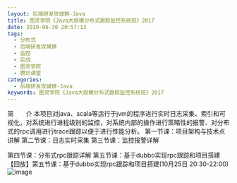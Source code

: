 ```yaml
---
layout: 后端研发攻城狮-Java
title: 图灵学院《Java大规模分布式跟踪监控系统班》2017
date: 2019-06-30 20:57:13
tags:
  - 分布式
  - 后端研发攻城狮
  - 监控
  - 实战
  - 图灵学院
  - 腾讯课堂
categories:
  - 后端研发攻城狮-Java
keywords: 图灵学院《Java大规模分布式跟踪监控系统班》2017
---
```


简　　介	本项目对java、scala等运行于jvm的程序进行实时日志采集、索引和可视化，对系统进行进程级别的监控，对系统内部的操作进行策略性的报警、对分布式的rpc调用进行trace跟踪以便于进行性能分析。
第一节课：项目架构与技术点讲解
第二节课：日志实时采集
第三节课：监控报警详解
<!-- more -->
第四节课：分布式rpc跟踪详解
第五节课：基于dubbo实现rpc跟踪和项目搭建
【回放】第五节课：基于dubbo实现rpc跟踪和项目搭建(10月25日 20:30-22:00)
![image](https://10.url.cn/qqke_course_info/ajNVdqHZLLAKhmicEhkUseFzyIQNwh8TQnia7qHCJDiaNxHuoQvyYaRBJKX5LMicvlA21ebricI17XWQ/)
<div id="jspay" sid="DJu4snl0221" style="display:none">DJu4snl0221</div>
<script type="text/javascript" src="https://www.fageka.com/j.js"></script>
<script type="text/javascript" src="https://www.fageka.com/f.js" charset="utf-8"></script>
